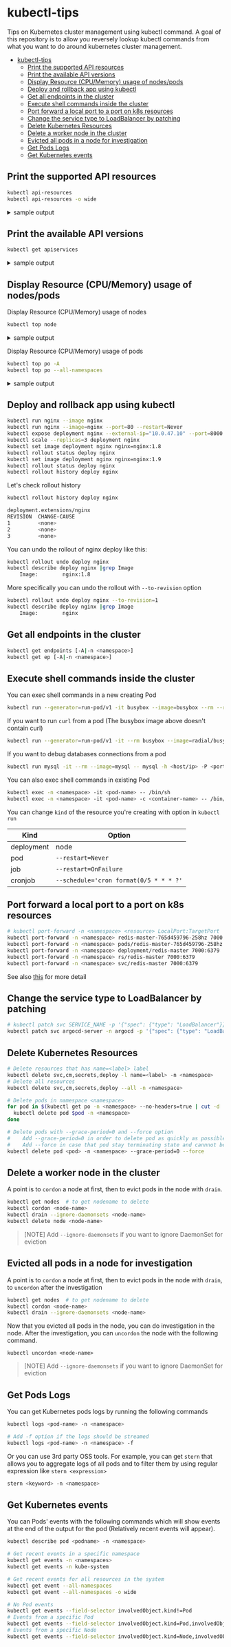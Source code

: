 # kubectl-tips
Tips on Kubernetes cluster management using kubectl command. A goal of this repository is to allow you reversely lookup kubectl commands from what you want to do around kubernetes cluster management.

<!-- TOC -->

- [kubectl-tips](#kubectl-tips)
    - [Print the supported API resources](#print-the-supported-api-resources)
    - [Print the available API versions](#print-the-available-api-versions)
    - [Display Resource (CPU/Memory) usage of nodes/pods](#display-resource-cpumemory-usage-of-nodespods)
    - [Deploy and rollback app using kubectl](#deploy-and-rollback-app-using-kubectl)
    - [Get all endpoints in the cluster](#get-all-endpoints-in-the-cluster)
    - [Execute shell commands inside the cluster](#execute-shell-commands-inside-the-cluster)
    - [Port forward a local port to a port on k8s resources](#port-forward-a-local-port-to-a-port-on-k8s-resources)
    - [Change the service type to LoadBalancer by patching](#change-the-service-type-to-loadbalancer-by-patching)
    - [Delete Kubernetes Resources](#delete-kubernetes-resources)
    - [Delete a worker node in the cluster](#delete-a-worker-node-in-the-cluster)
    - [Evicted all pods in a node for investigation](#evicted-all-pods-in-a-node-for-investigation)
    - [Get Pods Logs](#get-pods-logs)
    - [Get Kubernetes events](#get-kubernetes-events)

<!-- /TOC -->


## Print the supported API resources

```bash
kubectl api-resources
kubectl api-resources -o wide
```

<details><summary>sample output</summary>
<p>

```
NAME                              SHORTNAMES         APIGROUP                       NAMESPACED   KIND
bindings                                                                            true         Binding
componentstatuses                 cs                                                false        ComponentStatus
configmaps                        cm                                                true         ConfigMap
endpoints                         ep                                                true         Endpoints
events                            ev                                                true         Event
limitranges                       limits                                            true         LimitRange
namespaces                        ns                                                false        Namespace
nodes                             no                                                false        Node
persistentvolumeclaims            pvc                                               true         PersistentVolumeClaim
persistentvolumes                 pv                                                false        PersistentVolume
pods                              po                                                true         Pod
podtemplates                                                                        true         PodTemplate
replicationcontrollers            rc                                                true         ReplicationController
resourcequotas                    quota                                             true         ResourceQuota
secrets                                                                             true         Secret
serviceaccounts                   sa                                                true         ServiceAccount
services                          svc                                               true         Service
mutatingwebhookconfigurations                        admissionregistration.k8s.io   false        MutatingWebhookConfiguration
validatingwebhookconfigurations                      admissionregistration.k8s.io   false        ValidatingWebhookConfiguration
customresourcedefinitions         crd,crds           apiextensions.k8s.io           false        CustomResourceDefinition
apiservices                                          apiregistration.k8s.io         false        APIService
controllerrevisions                                  apps                           true         ControllerRevision
daemonsets                        ds                 apps                           true         DaemonSet
deployments                       deploy             apps                           true         Deployment
replicasets                       rs                 apps                           true         ReplicaSet
statefulsets                      sts                apps                           true         StatefulSet
applications                      app,apps           argoproj.io                    true         Application
appprojects                       appproj,appprojs   argoproj.io                    true         AppProject
tokenreviews                                         authentication.k8s.io          false        TokenReview
localsubjectaccessreviews                            authorization.k8s.io           true         LocalSubjectAccessReview
selfsubjectaccessreviews                             authorization.k8s.io           false        SelfSubjectAccessReview
selfsubjectrulesreviews                              authorization.k8s.io           false        SelfSubjectRulesReview
subjectaccessreviews                                 authorization.k8s.io           false        SubjectAccessReview
horizontalpodautoscalers          hpa                autoscaling                    true         HorizontalPodAutoscaler
cronjobs                          cj                 batch                          true         CronJob
jobs                                                 batch                          true         Job
certificatesigningrequests        csr                certificates.k8s.io            false        CertificateSigningRequest
leases                                               coordination.k8s.io            true         Lease
eniconfigs                                           crd.k8s.amazonaws.com          false        ENIConfig
events                            ev                 events.k8s.io                  true         Event
daemonsets                        ds                 extensions                     true         DaemonSet
deployments                       deploy             extensions                     true         Deployment
ingresses                         ing                extensions                     true         Ingress
networkpolicies                   netpol             extensions                     true         NetworkPolicy
podsecuritypolicies               psp                extensions                     false        PodSecurityPolicy
replicasets                       rs                 extensions                     true         ReplicaSet
networkpolicies                   netpol             networking.k8s.io              true         NetworkPolicy
poddisruptionbudgets              pdb                policy                         true         PodDisruptionBudget
podsecuritypolicies               psp                policy                         false        PodSecurityPolicy
clusterrolebindings                                  rbac.authorization.k8s.io      false        ClusterRoleBinding
clusterroles                                         rbac.authorization.k8s.io      false        ClusterRole
rolebindings                                         rbac.authorization.k8s.io      true         RoleBinding
roles                                                rbac.authorization.k8s.io      true         Role
priorityclasses                   pc                 scheduling.k8s.io              false        PriorityClass
storageclasses                    sc                 storage.k8s.io                 false        StorageClass
volumeattachments                                    storage.k8s.io                 false        VolumeAttachment

```

</p>
</details>

## Print the available API versions
```bash
kubectl get apiservices
```

<details><summary>sample output</summary>
<p>

```
NAME                                   SERVICE   AVAILABLE   AGE
v1.                                    Local     True        97d
v1.apps                                Local     True        97d
v1.authentication.k8s.io               Local     True        97d
v1.authorization.k8s.io                Local     True        97d
v1.autoscaling                         Local     True        97d
v1.batch                               Local     True        97d
v1.networking.k8s.io                   Local     True        97d
v1.rbac.authorization.k8s.io           Local     True        97d
v1.storage.k8s.io                      Local     True        97d
v1alpha1.argoproj.io                   Local     True        4d
v1alpha1.crd.k8s.amazonaws.com         Local     True        6d
v1beta1.admissionregistration.k8s.io   Local     True        97d
v1beta1.apiextensions.k8s.io           Local     True        97d
v1beta1.apps                           Local     True        97d
v1beta1.authentication.k8s.io          Local     True        97d
v1beta1.authorization.k8s.io           Local     True        97d
v1beta1.batch                          Local     True        97d
v1beta1.certificates.k8s.io            Local     True        97d
v1beta1.coordination.k8s.io            Local     True        97d
v1beta1.events.k8s.io                  Local     True        97d
v1beta1.extensions                     Local     True        97d
v1beta1.policy                         Local     True        97d
v1beta1.rbac.authorization.k8s.io      Local     True        97d
v1beta1.scheduling.k8s.io              Local     True        97d
v1beta1.storage.k8s.io                 Local     True        97d
v1beta2.apps                           Local     True        97d
v2beta1.autoscaling                    Local     True        97d
v2beta2.autoscaling                    Local     True        97d
```

</p>
</details>


## Display Resource (CPU/Memory) usage of nodes/pods


Display Resource (CPU/Memory) usage of nodes
```bash
kubectl top node
```

<details><summary>sample output</summary>
<p>

```
NAME                          CPU(cores)   CPU%   MEMORY(bytes)   MEMORY%
aks-node-28537427-0           281m         1%     10989Mi         39%
aks-node-28537427-1           123m         0%     6795Mi          24%
aks-node-28537427-2           234m         1%     7963Mi          28%
```
</p>
</details>


Display Resource (CPU/Memory) usage of pods
```bash
kubectl top po -A
kubectl top po --all-namespaces
```

<details><summary>sample output</summary>
<p>

```
NAMESPACE                   NAME                                           CPU(cores)   MEMORY(bytes)
dd-agent                    dd-agent-2nffb                                 55m          235Mi
dd-agent                    dd-agent-kkxsq                                 26m          208Mi
dd-agent                    dd-agent-srnlt                                 29m          210Mi
kube-system                 azure-cni-networkmonitor-5k7ws                 1m           22Mi
kube-system                 azure-cni-networkmonitor-72sxx                 1m           20Mi
kube-system                 azure-cni-networkmonitor-wxqvm                 1m           22Mi
kube-system                 azure-ip-masq-agent-gft8h                      1m           11Mi
kube-system                 azure-ip-masq-agent-tc8jc                      1m           10Mi
kube-system                 azure-ip-masq-agent-v54pm                      1m           11Mi
kube-system                 coredns-6cb457974f-kth9q                       4m           25Mi
kube-system                 coredns-6cb457974f-m9lth                       4m           24Mi
kube-system                 coredns-autoscaler-66cdbfb8fc-9kklp            1m           11Mi
kube-system                 kube-proxy-b4x7q                               5m           47Mi
kube-system                 kube-proxy-gm8df                               6m           49Mi
kube-system                 kube-proxy-vsgbs                               5m           50Mi
kube-system                 kubernetes-dashboard-686c6f85dc-n5xgg          1m           19Mi
kube-system                 metrics-server-5b9794db67-5rs25                1m           18Mi
kube-system                 tunnelfront-f586b8b5c-lrfkm                    68m          52Mi
custom-app-00-dev1          custom-app-deployment-5db9d949dd-fnrqd         2m           1563Mi
custom-app-00-dev2          custom-app-deployment-c67497d95-rtggx          2m           1577Mi
custom-app-00-dev3          custom-app-deployment-958c59798-6vvwj          2m           1581Mi
custom-app-00-dev4          custom-app-deployment-5c7797bc85-mlppp         2m           1585Mi
custom-app-00-dev5          custom-app-deployment-bfd4596dd-d5q76          2m           1603Mi
custom-app-00-dev6          custom-app-deployment-6f9f56ffc6-tpngg         2m           1600Mi
custom-app-00-dev7          custom-app-deployment-7c6896ff98-4pmln         2m           1573Mi
```

</p>
</details>


## Deploy and rollback app using kubectl
```bash
kubectl run nginx --image nginx
kubectl run nginx --image=nginx --port=80 --restart=Never
kubectl expose deployment nginx --external-ip="10.0.47.10" --port=8000 --target-port=80
kubectl scale --replicas=3 deployment nginx
kubectl set image deployment nginx nginx=nginx:1.8
kubectl rollout status deploy nginx
kubectl set image deployment nginx nginx=nginx:1.9
kubectl rollout status deploy nginx
kubectl rollout history deploy nginx
```

Let's check rollout history
```bash
kubectl rollout history deploy nginx

deployment.extensions/nginx
REVISION  CHANGE-CAUSE
1         <none>
2         <none>
3         <none>
```

You can undo the rollout of nginx deploy like this:
```bash
kubectl rollout undo deploy nginx
kubectl describe deploy nginx |grep Image
    Image:        nginx:1.8
```

More specifically you can undo the rollout with `--to-revision` option
```bash
kubectl rollout undo deploy nginx --to-revision=1
kubectl describe deploy nginx |grep Image
    Image:        nginx
```

## Get all endpoints in the cluster
```bash
kubectl get endpoints [-A|-n <namespace>]
kubectl get ep [-A|-n <namespace>]
```

## Execute shell commands inside the cluster
You can exec shell commands in a new creating Pod
```bash
kubectl run --generator=run-pod/v1 -it busybox --image=busybox --rm --restart=Never -- sh
```
If you want to run `curl` from a pod (The busybox image above doesn't contain curl)
```bash
kubectl run --generator=run-pod/v1 -it --rm busybox --image=radial/busyboxplus:curl --restart=Never -- sh
```
If you want to debug databases connections from a pod
```bash
kubectl run mysql -it --rm --image=mysql -- mysql -h <host/ip> -P <port> -u <user> -p<password>
```

You can also exec shell commands in existing Pod
```bash
kubectl exec -n <namespace> -it <pod-name> -- /bin/sh
kubectl exec -n <namespace> -it <pod-name> -c <container-name> -- /bin/sh
```

You can change `kind` of the resource you're creating with option in `kubectl run`

| Kind      | Option |
| ----------- | ----------- |
| deployment  | node       |
| pod         | `--restart=Never` |
| job         | `--restart=OnFailure` |
| cronjob     | `--schedule='cron format(0/5 * * * ?'` |


## Port forward a local port to a port on k8s resources

```bash
# kubectl port-forward -n <namespace> <resource> LocalPort:TargetPort
kubectl port-forward -n <namespace> redis-master-765d459796-258hz 7000:6379
kubectl port-forward -n <namespace> pods/redis-master-765d459796-258hz 7000:6379
kubectl port-forward -n <namespace> deployment/redis-master 7000:6379
kubectl port-forward -n <namespace> rs/redis-master 7000:6379
kubectl port-forward -n <namespace> svc/redis-master 7000:6379
```
See also [this](https://kubernetes.io/docs/tasks/access-application-cluster/port-forward-access-application-cluster/) for more detail

## Change the service type to LoadBalancer by patching 

```bash
# kubectl patch svc SERVICE_NAME -p '{"spec": {"type": "LoadBalancer"}}'
kubectl patch svc argocd-server -n argocd -p '{"spec": {"type": "LoadBalancer"}}'
```

## Delete Kubernetes Resources

```bash
# Delete resources that has name=<label> label
kubectl delete svc,cm,secrets,deploy -l name=<label> -n <namespace>
# Delete all resources
kubectl delete svc,cm,secrets,deploy --all -n <namespace>

# Delete pods in namespace <namespace>
for pod in $(kubectl get po -n <namespace> --no-headers=true | cut -d ' ' -f 1); do
  kubectl delete pod $pod -n <namespace>
done

# Delete pods with --grace-period=0 and --force option
#    Add --grace-period=0 in order to delete pod as quickly as possible
#    Add --force in case that pod stay terminating state and cannnot be deleted
kubectl delete pod <pod> -n <namespace> --grace-period=0 --force
```

## Delete a worker node in the cluster

A point is to `cordon` a node at first, then to evict pods in the node with `drain`.
```bash
kubectl get nodes  # to get nodename to delete
kubectl cordon <node-name>
kubectl drain --ignore-daemonsets <node-name>
kubectl delete node <node-name>
```
> [NOTE] Add `--ignore-daemonsets` if you want to ignore DaemonSet for eviction

## Evicted all pods in a node for investigation

A point is to `cordon` a node at first, then to evict pods in the node with `drain`, to `uncordon` after the investigation
```bash
kubectl get nodes  # to get nodename to delete
kubectl cordon <node-name>
kubectl drain --ignore-daemonsets <node-name>
```
Now that you evicted all pods in the node, you can do investigation in the node. After the investigation, you can `uncordon` the node with the following command.
```
kubectl uncordon <node-name>
```
> [NOTE] Add `--ignore-daemonsets` if you want to ignore DaemonSet for eviction

## Get Pods Logs
You can get Kubernetes pods logs by running the following commands
```bash
kubectl logs <pod-name> -n <namespace>

# Add -f option if the logs should be streamed
kubectl logs <pod-name> -n <namespace> -f 
```

Or you can use 3rd party OSS tools. For example, you can get `stern` that allows you to aggregate logs of all pods and to filter them by using regular expression like `stern <expression>`
```bash
stern <keyword> -n <namespace>
```

## Get Kubernetes events 

You can Pods' events with the following commands which will show events at the end of the output for the pod (Relatively recent events will appear).

```bash
kubectl describe pod <podname> -n <namespace>
```

```bash
# Get recent events in a specific namespace
kubectl get events -n <namespaces>
kubectl get events -n kube-system

# Get recent events for all resources in the system
kubectl get event --all-namespaces
kubectl get event --all-namespaces -o wide

# No Pod events
kubectl get events --field-selector involvedObject.kind!=Pod
# Events from a specific Pod
kubectl get events --field-selector involvedObject.kind=Pod,involvedObject.name=<podname>
# Events from a specific Node
kubectl get events --field-selector involvedObject.kind=Node,involvedObject.name=<nodename>
```
